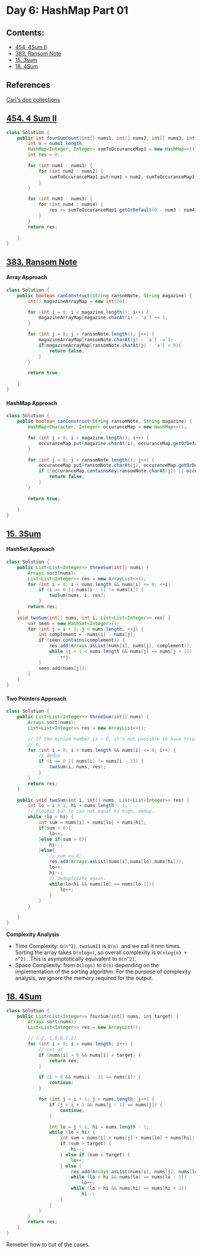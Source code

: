 # Day 6: HashMap Part 01

## Contents:

* [454. 4Sum II](#454-4sum-ii)
* [383. Ransom Note](#383-ransom-note)
* [15. 3sum](#15-3-sum)
* [18. 4Sum](#18-four-sum)

## References

[Carl's doc collections](https://docs.qq.com/doc/DUFNjYUxYRHRVWklp)

<!-- TOC --><a name="454-4sum-ii)"></a>

## [454. 4 Sum II](https://leetcode.com/problems/4sum-ii/)

```java
class Solution {
    public int fourSumCount(int[] nums1, int[] nums2, int[] nums3, int[] nums4) {
        int n = nums1.length;
        HashMap<Integer, Integer> sumToOccuranceMap1 = new HashMap<>();
        int res = 0;

        for (int num1 : nums1) {
            for (int num2 : nums2) {
                sumToOccuranceMap1.put(num1 + num2, sumToOccuranceMap1.getOrDefault(num1 + num2, 0) + 1);
            }
        }

        for (int num3 : nums3) {
            for (int num4 : nums4) {
                res += sumToOccuranceMap1.getOrDefault(0 - num3 - num4, 0);
            }
        }
        return res;

    }
}
```

<!-- TOC --><a name="383-ransom-note)"></a>

## [383. Ransom Note](https://leetcode.com/problems/ransom-note/)

#### Array Approach

```java
class Solution {
    public boolean canConstruct(String ransomNote, String magazine) {
        int[] magazineArrayMap = new int[26];

        for (int i = 0; i < magazine.length(); i++) {
            magazineArrayMap[magazine.charAt(i) - 'a'] += 1;
        }

        for (int j = 0; j < ransomNote.length(); j++) {
            magazineArrayMap[ransomNote.charAt(j) - 'a'] -= 1;
            if(magazineArrayMap[ransomNote.charAt(j) - 'a'] < 0){
                return false;
            }
        }

        return true;

    }
}
```

#### HashMap Approach

```java
class Solution {
    public boolean canConstruct(String ransomNote, String magazine) {
        HashMap<Character, Integer> occuranceMap = new HashMap<>();

        for (int i = 0; i < magazine.length(); i++) {
            occuranceMap.put(magazine.charAt(i), occuranceMap.getOrDefault(magazine.charAt(i), 0) + 1);
        }

        for (int j = 0; j < ransomNote.length(); j++) {
            occuranceMap.put(ransomNote.charAt(j), occuranceMap.getOrDefault(ransomNote.charAt(j), 0) - 1);
            if (!occuranceMap.containsKey(ransomNote.charAt(j)) || occuranceMap.get(ransomNote.charAt(j)) < 0) {
                return false;
            }
        }

        return true;

    }
}
```

<!-- TOC --><a name="15-3-sum)"></a>

## [15. 3Sum](https://leetcode.com/problems/3sum/)

#### HashSet Approach

```java
class Solution {
    public List<List<Integer>> threeSum(int[] nums) {
        Arrays.sort(nums);
        List<List<Integer>> res = new ArrayList<>();
        for (int i = 0; i < nums.length && nums[i] <= 0; ++i)
            if (i == 0 || nums[i - 1] != nums[i]) {
                twoSum(nums, i, res);
            }
        return res;
    }
    void twoSum(int[] nums, int i, List<List<Integer>> res) {
        var seen = new HashSet<Integer>();
        for (int j = i + 1; j < nums.length; ++j) {
            int complement = -nums[i] - nums[j];
            if (seen.contains(complement)) {
                res.add(Arrays.asList(nums[i], nums[j], complement));
                while (j + 1 < nums.length && nums[j] == nums[j + 1])
                    ++j;
            }
            seen.add(nums[j]);
        }
    }
}
```

#### Two Pointers Approach

```java
class Solution {
    public List<List<Integer>> threeSum(int[] nums) {
        Arrays.sort(nums);
        List<List<Integer>> res = new ArrayList<>();

        // If the minium number is > 0, it's not possible to have triplet suming up to
        // 0;
        for (int i = 0; i < nums.length && nums[i] <= 0; i++) {
            // dedup
            if (i == 0 || nums[i] != nums[i - 1]) {
                twoSum(i, nums, res);
            }
        }
        return res;
    }

    public void twoSum(int i, int[] nums, List<List<Integer>> res) {
        int lo = i + 1, hi = nums.length - 1;
        // [lo,hi] but lo can not equal to high, dedup.
        while (lo < hi) {
            int sum = nums[i] + nums[lo] + nums[hi];
            if(sum < 0){
                lo++;
            }else if(sum > 0){
                hi--;
            }else{
                // sum == 0;
                res.add(Arrays.asList(nums[i],nums[lo],nums[hi]));
                lo++;
                hi--;
                // deduplicate again.
                while(lo<hi && nums[lo] == nums[lo-1]){
                    lo++;
                }
            }
        }

    }
}
```

**Complexity Analysis**

* Time Complexity: `O(n^2)`. `twoSumII` is `O(n) `and we call it nnn times.
  Sorting the array takes `O(nlog⁡n)`, so overall complexity is `O(nlog{n} + n^2).` This is asymptotically equivalent to `O(n^2)`.
* Space Complexity: from `O(log⁡n)` to `O(n)` depending on the implementation of the sorting algorithm. For the purpose of complexity analysis, we ignore the memory required for the output.

<a name="18-four-sum"></a>

## [18. 4Sum](https://leetcode.com/problems/4sum/)

```java
class Solution {
    public List<List<Integer>> fourSum(int[] nums, int target) {
        Arrays.sort(nums);
        List<List<Integer>> res = new ArrayList();

        // [-2,-1,0,0,1,2]
        for (int i = 0; i < nums.length; i++) {
            // cut of
            if (nums[i] > 0 && nums[i] > target) {
                return res;
            }

            if (i > 0 && nums[i - 1] == nums[i]) {
                continue;
            }

            for (int j = i + 1; j < nums.length; j++) {
                if (j > i + 1 && nums[j - 1] == nums[j]) {
                    continue;
                }

                int lo = j + 1, hi = nums.length - 1;
                while (lo < hi) {
                    int sum = nums[i] + nums[j] + nums[lo] + nums[hi];
                    if (sum > target) {
                        hi--;
                    } else if (sum < target) {
                        lo++;
                    } else {
                        res.add(Arrays.asList(nums[i], nums[j], nums[lo++], nums[hi--]));
                        while (lo < hi && nums[lo] == nums[lo - 1])
                            lo++;
                        while (lo < hi && nums[hi] == nums[hi + 1])
                            hi--;
                    }
                }
            }
        }
        return res;
    }
}
```

Remeber how to cut of the cases.
